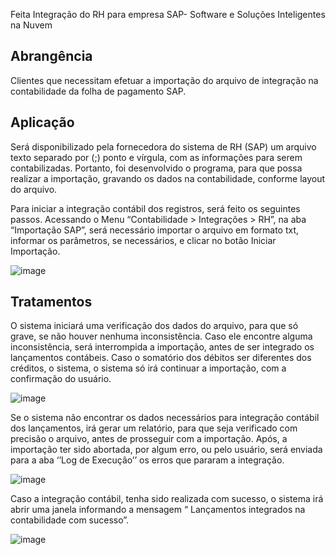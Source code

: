 
Feita Integração do RH para empresa SAP- Software e Soluções Inteligentes na Nuvem

## Abrangência

Clientes que necessitam efetuar a importação do arquivo de integração na contabilidade da folha de pagamento SAP.

## Aplicação

Será disponibilizado pela fornecedora do sistema de RH (SAP) um arquivo texto separado por (;) ponto e vírgula, com as informações para serem contabilizadas. 
Portanto, foi desenvolvido o programa, para que possa realizar a importação, gravando os dados na contabilidade, conforme layout do arquivo.

Para iniciar a integração contábil dos registros, será feito os seguintes passos.
Acessando o Menu “Contabilidade > Integrações > RH”, na aba “Importação SAP”, será necessário importar o arquivo em formato txt, informar os parâmetros, se necessários, e clicar no botão
Iniciar Importação.

![image](https://user-images.githubusercontent.com/46023665/61897974-b7c37400-aeee-11e9-8c28-e02d2eaa7091.png)

## Tratamentos 

O sistema iniciará uma verificação dos dados do arquivo, para que só grave, se não houver nenhuma inconsistência. Caso ele encontre alguma inconsistência, será interrompida a importação, antes de ser integrado os lançamentos contábeis. Caso o somatório dos débitos ser diferentes dos créditos, o sistema, o sistema só irá continuar a importação, com a confirmação do usuário.

![image](https://user-images.githubusercontent.com/46023665/61898065-e4778b80-aeee-11e9-85c5-234803405509.png)


Se o sistema não encontrar os dados necessários para integração contábil dos lançamentos, irá gerar um relatório, para que seja verificado com precisão o arquivo, antes de prosseguir com a importação.
Após, a importação ter sido abortada, por algum erro, ou pelo usuário, será enviada para a aba ‘’Log de Execução’’ os erros que pararam a integração. 

![image](https://user-images.githubusercontent.com/46023665/61898518-dece7580-aeef-11e9-84d1-253145ff3825.png)


Caso a integração contábil, tenha sido realizada com sucesso, o sistema irá abrir uma janela informando a mensagem “ Lançamentos integrados na contabilidade com sucesso”.

![image](https://user-images.githubusercontent.com/46023665/61898582-0291bb80-aef0-11e9-800f-50388a5fd496.png)



